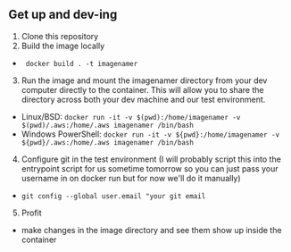 ## Get up and dev-ing

1. Clone this repository
2. Build the image locally 
  - ` docker build . -t imagenamer`
3. Run the image and mount the imagenamer directory from your dev computer directly to the container. This will allow you to share the directory across both your dev machine and our test environment.
  - Linux/BSD: `docker run -it -v $(pwd):/home/imagenamer -v $(pwd)/.aws:/home/.aws imagenamer /bin/bash`
  - Windows PowerShell: `docker run -it -v ${pwd}:/home/imagenamer -v ${pwd}/.aws:/home/.aws imagenamer /bin/bash`
4. Configure git in the test environment (I will probably script this into the entrypoint script for us sometime tomorrow so you can just pass your username in on docker run but for now we'll do it manually)
  - `git config --global user.email "your git email`
5. Profit
  - make changes in the image directory and see them show up inside the container

